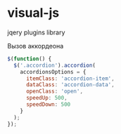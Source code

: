 # visual-js
jqery plugins library

Вызов аккордеона
```javascript
$(function() {
  $('.accordion').accordion(
    accordionsOptions = {
      itemClass: 'accordion-item',
      dataClass: 'accordion-data',
      openClass: 'open',
      speedUp: 500,
      speedDown: 500
    }
  );
});
```
